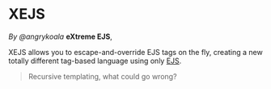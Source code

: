 XEJS
====
_By @angrykoala_
**eXtreme EJS**, 

XEJS allows you to escape-and-override EJS tags on the fly, creating a new totally different tag-based language using only [EJS](https://github.com/mde/ejs).

> Recursive templating, what could go wrong?
